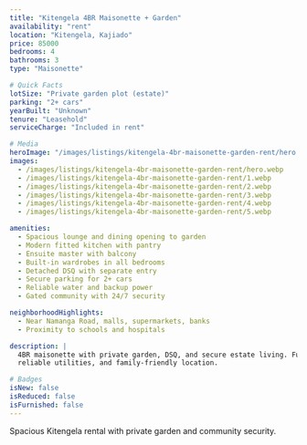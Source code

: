 ```yaml
---
title: "Kitengela 4BR Maisonette + Garden"
availability: "rent"
location: "Kitengela, Kajiado"
price: 85000
bedrooms: 4
bathrooms: 3
type: "Maisonette"

# Quick Facts
lotSize: "Private garden plot (estate)"
parking: "2+ cars"
yearBuilt: "Unknown"
tenure: "Leasehold"
serviceCharge: "Included in rent"

# Media
heroImage: "/images/listings/kitengela-4br-maisonette-garden-rent/hero.webp"
images:
  - /images/listings/kitengela-4br-maisonette-garden-rent/hero.webp
  - /images/listings/kitengela-4br-maisonette-garden-rent/1.webp
  - /images/listings/kitengela-4br-maisonette-garden-rent/2.webp
  - /images/listings/kitengela-4br-maisonette-garden-rent/3.webp
  - /images/listings/kitengela-4br-maisonette-garden-rent/4.webp
  - /images/listings/kitengela-4br-maisonette-garden-rent/5.webp

amenities:
  - Spacious lounge and dining opening to garden
  - Modern fitted kitchen with pantry
  - Ensuite master with balcony
  - Built-in wardrobes in all bedrooms
  - Detached DSQ with separate entry
  - Secure parking for 2+ cars
  - Reliable water and backup power
  - Gated community with 24/7 security

neighborhoodHighlights:
  - Near Namanga Road, malls, supermarkets, banks
  - Proximity to schools and hospitals

description: |
  4BR maisonette with private garden, DSQ, and secure estate living. Functional layout,
  reliable utilities, and family-friendly location.

# Badges
isNew: false
isReduced: false
isFurnished: false
---
```

Spacious Kitengela rental with private garden and community security.
